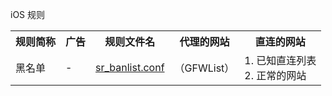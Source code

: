 iOS 规则

<table>
<tr>
        <th>规则简称</th><th>广告</th><th>规则文件名</th><th>代理的网站</th><th>直连的网站</th>
    </tr>
    <tr>
        <td rowspan="2">黑名单</td><td>-</td><td><a href="https://zhuymcom.github.io/Shadowrocket-ADBlock-Rules-Easy/sr_banlist.conf" target="_blank">sr_banlist.conf</a></td><td rowspan="2">（GFWList）</td><td rowspan="2">1. 已知直连列表<br>2. 正常的网站</td>
    </tr>
</table>
